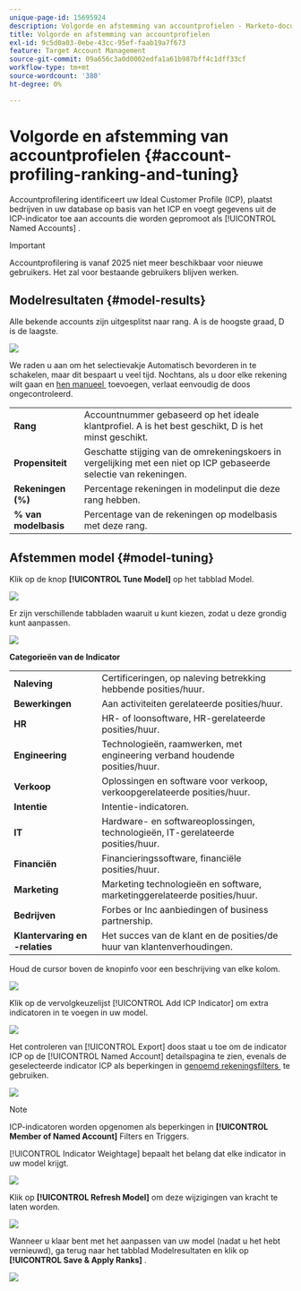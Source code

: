 ```yaml
---
unique-page-id: 15695924
description: Volgorde en afstemming van accountprofielen - Marketo-documenten - productdocumentatie
title: Volgorde en afstemming van accountprofielen
exl-id: 9c5d0a03-0ebe-43cc-95ef-faab19a7f673
feature: Target Account Management
source-git-commit: 09a656c3a0d0002edfa1a61b987bff4c1dff33cf
workflow-type: tm+mt
source-wordcount: '380'
ht-degree: 0%

---
```


# Volgorde en afstemming van accountprofielen {#account-profiling-ranking-and-tuning}

Accountprofilering identificeert uw Ideal Customer Profile (ICP), plaatst bedrijven in uw database op basis van het ICP en voegt gegevens uit de ICP-indicator toe aan accounts die worden gepromoot als [!UICONTROL Named Accounts] .

>[!IMPORTANT]
>
>Accountprofilering is vanaf 2025 niet meer beschikbaar voor nieuwe gebruikers. Het zal voor bestaande gebruikers blijven werken.

## Modelresultaten {#model-results}

Alle bekende accounts zijn uitgesplitst naar rang. A is de hoogste graad, D is de laagste.

![](assets/results.png)

We raden u aan om het selectievakje Automatisch bevorderen in te schakelen, maar dit bespaart u veel tijd. Nochtans, als u door elke rekening wilt gaan en [&#x200B; hen manueel &#x200B;](/help/marketo/product-docs/target-account-management/target/named-accounts/discover-accounts.md#discover-crm-accounts) toevoegen, verlaat eenvoudig de doos ongecontroleerd.

<table>
 <tbody>
  <tr>
   <td><strong><span class="uicontrol">Rang</span></strong></td>
   <td>
    <div>
      Accountnummer gebaseerd op het ideale klantprofiel. A is het best geschikt, D is het minst geschikt.
    </div></td>
  </tr>
  <tr>
   <td><strong><span class="uicontrol">Propensiteit</span></strong></td>
   <td>
    <div>
      Geschatte stijging van de omrekeningskoers in vergelijking met een niet op ICP gebaseerde selectie van rekeningen.
    </div></td>
  </tr>
  <tr>
   <td><strong><span class="uicontrol">Rekeningen (%)</span></strong></td>
   <td>
    <div>
      Percentage rekeningen in modelinput die deze rang hebben.
    </div></td>
  </tr>
  <tr>
   <td><strong><span class="uicontrol">% van modelbasis</span></strong></td>
   <td>
    <div>
      Percentage van de rekeningen op modelbasis met deze rang.
    </div></td>
  </tr>
 </tbody>
</table>

## Afstemmen model {#model-tuning}

Klik op de knop **[!UICONTROL Tune Model]** op het tabblad Model.

![](assets/two.png)

Er zijn verschillende tabbladen waaruit u kunt kiezen, zodat u deze grondig kunt aanpassen.

![](assets/tuning-page.png)

**Categorieën van de Indicator**

<table>
 <tbody>
  <tr>
   <td><strong><span class="uicontrol">Naleving</span></strong></td>
   <td>
    <div>
      Certificeringen, op naleving betrekking hebbende posities/huur.
    </div></td>
  </tr>
  <tr>
   <td><strong><span class="uicontrol">Bewerkingen</span></strong></td>
   <td>
    <div>
      Aan activiteiten gerelateerde posities/huur.
    </div></td>
  </tr>
  <tr>
   <td><strong><span class="uicontrol">HR</span></strong></td>
   <td>
    <div>
      HR- of loonsoftware, HR-gerelateerde posities/huur.
    </div></td>
  </tr>
  <tr>
   <td><strong><span class="uicontrol">Engineering</span></strong></td>
   <td>
    <div>
      Technologieën, raamwerken, met engineering verband houdende posities/huur.
    </div></td>
  </tr>
  <tr>
   <td><strong><span class="uicontrol">Verkoop</span></strong></td>
   <td>
    <div>
      Oplossingen en software voor verkoop, verkoopgerelateerde posities/huur.
    </div></td>
  </tr>
  <tr>
   <td><strong><span class="uicontrol">Intentie</span></strong></td>
   <td>
    <div>
      Intentie-indicatoren.
    </div></td>
  </tr>
  <tr>
   <td><strong><span class="uicontrol">IT</span></strong></td>
   <td>
    <div>
      Hardware- en softwareoplossingen, technologieën, IT-gerelateerde posities/huur.
    </div></td>
  </tr>
  <tr>
   <td><strong><span class="uicontrol">Financiën</span></strong></td>
   <td>
    <div>
      Financieringssoftware, financiële posities/huur.
    </div></td>
  </tr>
  <tr>
   <td><strong><span class="uicontrol">Marketing</span></strong></td>
   <td>
    <div>
      Marketing technologieën en software, marketinggerelateerde posities/huur.
    </div></td>
  </tr>
  <tr>
   <td><strong><span class="uicontrol">Bedrijven</span></strong></td>
   <td>
    <div>
      Forbes or Inc aanbiedingen of business partnership.
    </div></td>
  </tr>
  <tr>
   <td><strong><span class="uicontrol">Klantervaring en -relaties</span></strong></td>
   <td>
    <div>
      Het succes van de klant en de posities/de huur van klantenverhoudingen.
    </div></td>
  </tr>
 </tbody>
</table>

Houd de cursor boven de knopinfo voor een beschrijving van elke kolom.

![](assets/tool-tip.png)

Klik op de vervolgkeuzelijst [!UICONTROL Add ICP Indicator] om extra indicatoren in te voegen in uw model.

![](assets/add-icp.png)

Het controleren van [!UICONTROL Export] doos staat u toe om de indicator ICP op de [!UICONTROL Named Account] detailspagina te zien, evenals de geselecteerde indicator ICP als beperkingen in [&#x200B; genoemd rekeningsfilters &#x200B;](/help/marketo/product-docs/target-account-management/engage/account-filters.md) te gebruiken.

![](assets/export.png)

>[!NOTE]
>
>ICP-indicatoren worden opgenomen als beperkingen in **[!UICONTROL Member of Named Account]** Filters en Triggers.

[!UICONTROL Indicator Weightage] bepaalt het belang dat elke indicator in uw model krijgt.

![](assets/weightage.png)

Klik op **[!UICONTROL Refresh Model]** om deze wijzigingen van kracht te laten worden.

![](assets/refresh-button.png)

Wanneer u klaar bent met het aanpassen van uw model (nadat u het hebt vernieuwd), ga terug naar het tabblad Modelresultaten en klik op **[!UICONTROL Save & Apply Ranks]** .

![](assets/ranks.png)

